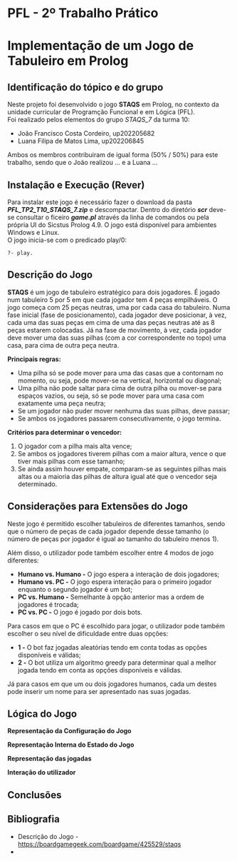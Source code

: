 # PFL - 2º Trabalho Prático
# Implementação de um Jogo de Tabuleiro em Prolog

## Identificação do tópico e do grupo

Neste projeto foi desenvolvido o jogo **STAQS** em Prolog, no contexto da unidade curricular de Programção Funcional e em Lógica (PFL).    
Foi realizado pelos elementos do grupo *STAQS_7* da turma 10: 
* João Francisco Costa Cordeiro, up202205682
* Luana Filipa de Matos Lima, up202206845

Ambos os membros contribuiram de igual forma (50% / 50%) para este trabalho, sendo que o João realizou ... e a Luana ...


## Instalação e Execução (Rever)
Para instalar este jogo é necessário fazer o download da pasta ***PFL_TP2_T10_STAQS_7.zip*** e descompactar. Dentro do diretório ***scr*** deve-se consultar o ficeiro ***game.pl*** através da linha de comandos ou pela própria UI do Sicstus Prolog 4.9. O jogo está disponível para ambientes Windows e Linux.    
O jogo inicia-se com o predicado play/0:
```
?- play.
```


## Descrição do Jogo
**STAQS** é um jogo de tabuleiro estratégico para dois jogadores. É jogado num tabuleiro 5 por 5 em que cada jogador tem 4 peças empilháveis. O jogo começa com 25 peças neutras, uma por cada casa do tabuleiro. Numa fase inicial (fase de posicionamento), cada jogador deve posicionar, à vez, cada uma das suas peças em cima de uma das peças neutras até as 8 peças estarem colocadas. Já na fase de movimento, à vez, cada jogador deve mover uma das suas pilhas (com a cor correspondente no topo) uma casa, para cima de outra peça neutra. 

**Principais regras:**
* Uma pilha só se pode mover para uma das casas que a contornam no momento, ou seja, pode mover-se na vertical, horizontal ou diagonal;
* Uma pilha não pode saltar para cima de outra pilha ou mover-se para espaços vazios, ou seja, só se pode mover para uma casa com exatamente uma peça neutra;
* Se um jogador não puder mover nenhuma das suas pilhas, deve passar;
* Se ambos os jogadores passarem consecutivamente, o jogo termina.

**Critérios para determinar o vencedor:**
1. O jogador com a pilha mais alta vence;
2. Se ambos os jogadores tiverem pilhas com a maior altura, vence o que tiver mais pilhas com esse tamanho;
3. Se ainda assim houver empate, comparam-se as seguintes pilhas mais altas ou a maioria das pilhas de altura igual até que o vencedor seja determinado.


## Considerações para Extensões do Jogo
Neste jogo é permitido escolher tabuleiros de diferentes tamanhos, sendo que o número de peças de cada jogador depende desse tamanho (o número de peças por jogador é igual ao tamanho do tabuleiro menos 1).    

Além disso, o utilizador pode também escolher entre 4 modos de jogo diferentes:
* **Humano vs. Humano -** O jogo espera a interação de dois jogadores;
* **Humano vs. PC -** O jogo espera interação para o primeiro jogador enquanto o segundo jogador é um bot;
* **PC vs. Humano -** Semelhante à opção anterior mas a ordem de jogadores é trocada;
* **PC vs. PC -** O jogo é jogado por dois bots.
 
Para casos em que o PC é escolhido para jogar, o utilizador pode também escolher o seu nível de dificuldade entre duas opções: 

* **1 -** O bot faz jogadas aleatórias tendo em conta todas as opções disponíveis e válidas;   
* **2 -** O bot utiliza um algoritmo greedy para determinar qual a melhor jogada tendo em conta as opções disponíveis e válidas.

Já para casos em que um ou dois jogadores humanos, cada um destes pode inserir um nome para ser apresentado nas suas jogadas.


## Lógica do Jogo
**Representação da Configuração do Jogo**


**Representação Interna do Estado do Jogo**


**Representação das jogadas**


**Interação do utilizador**




## Conclusões


## Bibliografia

* Descrição do Jogo - https://boardgamegeek.com/boardgame/425529/staqs
* 
